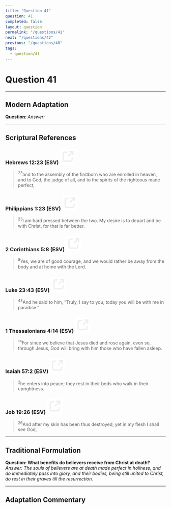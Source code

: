 ```yaml
---
title: "Question 41"
question: 41
completed: false
layout: question
permalink: "/questions/41"
next: "/questions/42"
previous: "/questions/40"
tags:
  - question/41
---
```

# Question 41
---
## Modern Adaptation
<strong>
    Question:
</strong>

<em>
    Answer:
</em>

---
## Scriptural References
### Hebrews 12:23 (ESV) <a href="https://biblegateway.com/passage/?search=Hebrews+12%3A23&version=ESV"><img src="/assets/svg/link.svg"/></a>
> <sup>23</sup>and to the assembly of the firstborn who are enrolled in heaven, and to God, the judge of all, and to the spirits of the righteous made perfect,

### Philippians 1:23 (ESV) <a href="https://biblegateway.com/passage/?search=Philippians+1%3A23&version=ESV"><img src="/assets/svg/link.svg"/></a>
> <sup>23</sup>I am hard pressed between the two. My desire is to depart and be with Christ, for that is far better.

### 2 Corinthians 5:8 (ESV) <a href="https://biblegateway.com/passage/?search=2+Corinthians+5%3A8&version=ESV"><img src="/assets/svg/link.svg"/></a>
> <sup>8</sup>Yes, we are of good courage, and we would rather be away from the body and at home with the Lord.

### Luke 23:43 (ESV) <a href="https://biblegateway.com/passage/?search=Luke+23%3A43&version=ESV"><img src="/assets/svg/link.svg"/></a>
> <sup>43</sup>And he said to him, “Truly, I say to you, today you will be with me in paradise.”

### 1 Thessalonians 4:14 (ESV) <a href="https://biblegateway.com/passage/?search=1+Thessalonians+4%3A14&version=ESV"><img src="/assets/svg/link.svg"/></a>
> <sup>14</sup>For since we believe that Jesus died and rose again, even so, through Jesus, God will bring with him those who have fallen asleep.

### Isaiah 57:2 (ESV) <a href="https://biblegateway.com/passage/?search=Isaiah+57%3A2&version=ESV"><img src="/assets/svg/link.svg"/></a>
> <sup>2</sup>he enters into peace; they rest in their beds who walk in their uprightness.

### Job 19:26 (ESV) <a href="https://biblegateway.com/passage/?search=Job+19%3A26&version=ESV"><img src="/assets/svg/link.svg"/></a>
> <sup>26</sup>And after my skin has been thus destroyed, yet in my flesh I shall see God,

---
## Traditional Formulation
<strong>
    Question: What benefits do believers receive from Christ at death?
</strong>

<em>
    Answer: The souls of believers are at death made perfect in holiness, and do immediately pass into glory, and their bodies, being still united to Christ, do rest in their graves till the resurrection.
</em>

---
## Adaptation Commentary
